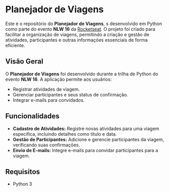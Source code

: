 <!DOCTYPE html>
<html lang="en">
<head>
    <meta charset="UTF-8">
    <meta name="viewport" content="width=device-width, initial-scale=1.0">
</head>
<body>

<h1>Planejador de Viagens</h1>

<p>Este é o repositório do <strong>Planejador de Viagens</strong>, s desenvolvido em Python como parte do evento <strong>NLW 16</strong> da <a href="https://rocketseat.com.br">Rocketseat</a>. O projeto foi criado para facilitar a organização de viagens, permitindo a criação e gestão de atividades, participantes e outras informações essenciais de forma eficiente.</p>

<h2>Visão Geral</h2>
<p>O <strong>Planejador de Viagens</strong> foi desenvolvido durante a trilha de Python do evento <strong>NLW 16</strong>. A aplicação permite aos usuários:</p>
<ul>
    <li>Registrar atividades de viagem.</li>
    <li>Gerenciar participantes e seus status de confirmação.</li>
    <li>Integrar e-mails para convidados.</li>
</ul>

<h2>Funcionalidades</h2>
<ul>
    <li><strong>Cadastro de Atividades:</strong> Registre novas atividades para uma viagem específica, incluindo detalhes como título e data.</li>
    <li><strong>Gestão de Participantes:</strong> Adicione e gerencie participantes da viagem, verificando suas confirmações.</li>
    <li><strong>Envio de E-mails:</strong> Integre e-mails para convidar participantes para a viagem.</li>
</ul>

<h2>Requisitos</h2>
<ul>
    <li>Python 3</li>
</ul>

</body>
</html>
